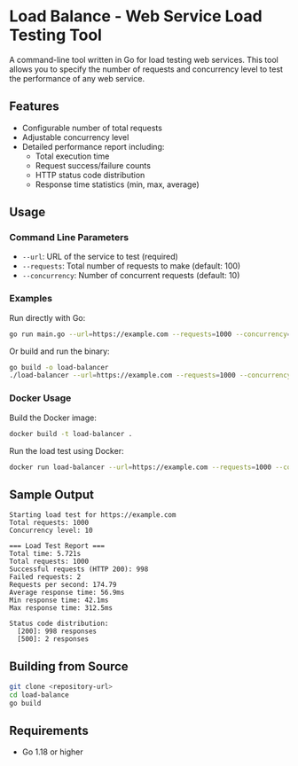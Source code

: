 # Load Balance - Web Service Load Testing Tool

A command-line tool written in Go for load testing web services. This tool allows you to specify the number of requests and concurrency level to test the performance of any web service.

## Features

- Configurable number of total requests
- Adjustable concurrency level
- Detailed performance report including:
  - Total execution time
  - Request success/failure counts
  - HTTP status code distribution
  - Response time statistics (min, max, average)

## Usage

### Command Line Parameters

- `--url`: URL of the service to test (required)
- `--requests`: Total number of requests to make (default: 100)
- `--concurrency`: Number of concurrent requests (default: 10)

### Examples

Run directly with Go:

```bash
go run main.go --url=https://example.com --requests=1000 --concurrency=10
```

Or build and run the binary:

```bash
go build -o load-balancer
./load-balancer --url=https://example.com --requests=1000 --concurrency=10
```

### Docker Usage

Build the Docker image:

```bash
docker build -t load-balancer .
```

Run the load test using Docker:

```bash
docker run load-balancer --url=https://example.com --requests=1000 --concurrency=10
```

## Sample Output

```
Starting load test for https://example.com
Total requests: 1000
Concurrency level: 10

=== Load Test Report ===
Total time: 5.721s
Total requests: 1000
Successful requests (HTTP 200): 998
Failed requests: 2
Requests per second: 174.79
Average response time: 56.9ms
Min response time: 42.1ms
Max response time: 312.5ms

Status code distribution:
  [200]: 998 responses
  [500]: 2 responses
```

## Building from Source

```bash
git clone <repository-url>
cd load-balance
go build
```

## Requirements

- Go 1.18 or higher
